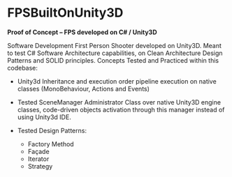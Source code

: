 # FPSBuiltOnUnity3D

**Proof of Concept – FPS developed on C# / Unity3D**

Software Development First Person Shooter developed on Unity3D. Meant to test C# Software Architecture capabilities, on Clean Architecture Design Patterns and SOLID principles. Concepts Tested and Practiced within this codebase:

- Unity3d Inheritance and execution order pipeline execution on native classes (MonoBehaviour, Actions and Events)

- Tested SceneManager Administrator Class over native Unity3D engine classes, code-driven objects activation through this manager instead of using Unity3d IDE.

- Tested Design Patterns:
  - Factory Method
  - Façade
  - Iterator
  - Strategy

